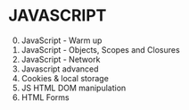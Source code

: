 # JAVASCRIPT

0. JavaScript - Warm up
1. JavaScript - Objects, Scopes and Closures
2. JavaScript - Network
3. Javascript advanced
4. Cookies & local storage
5. JS HTML DOM manipulation
6. HTML Forms
